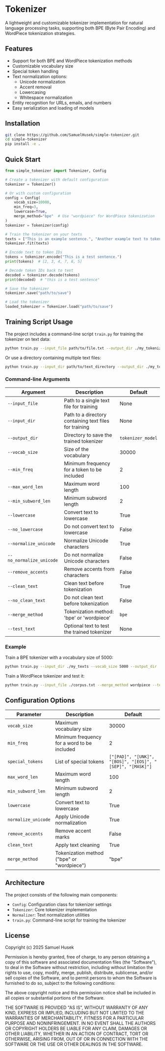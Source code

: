 # Tokenizer

A lightweight and customizable tokenizer implementation for natural language processing tasks, supporting both BPE (Byte Pair Encoding) and WordPiece tokenization strategies.

## Features

- Support for both BPE and WordPiece tokenization methods
- Customizable vocabulary size
- Special token handling
- Text normalization options:
  - Unicode normalization
  - Accent removal
  - Lowercasing
  - Whitespace normalization
- Entity recognition for URLs, emails, and numbers
- Easy serialization and loading of models

## Installation

```bash
git clone https://github.com/SamuelHusek/simple-tokenizer.git
cd simple-tokenizer
pip install -e .
```

## Quick Start

```python
from simple_tokenizer import Tokenizer, Config

# Create a tokenizer with default configuration
tokenizer = Tokenizer()

# Or with custom configuration
config = Config(
    vocab_size=10000,
    min_freq=3,
    lowercase=True,
    merge_method="bpe"  # Use "wordpiece" for WordPiece tokenization
)
tokenizer = Tokenizer(config)

# Train the tokenizer on your texts
texts = ["This is an example sentence.", "Another example text to tokenize."]
tokenizer.fit(texts)

# Encode text to token IDs
tokens = tokenizer.encode("This is a test sentence.")
print(tokens)  # [2, 3, 4, 7, 8, 5]

# Decode token IDs back to text
decoded = tokenizer.decode(tokens)
print(decoded)  # "this is a test sentence"

# Save the tokenizer
tokenizer.save("path/to/save")

# Load the tokenizer
loaded_tokenizer = Tokenizer.load("path/to/save")
```

## Training Script Usage

The project includes a command-line script `train.py` for training the tokenizer on text data:

```bash
python train.py --input_file path/to/file.txt --output_dir ./my_tokenizer
```

Or use a directory containing multiple text files:

```bash
python train.py --input_dir path/to/text_directory --output_dir ./my_tokenizer
```

### Command-line Arguments

| Argument | Description | Default |
|----------|-------------|---------|
| `--input_file` | Path to a single text file for training | None |
| `--input_dir` | Path to a directory containing text files for training | None |
| `--output_dir` | Directory to save the trained tokenizer | `tokenizer_model` |
| `--vocab_size` | Size of the vocabulary | 30000 |
| `--min_freq` | Minimum frequency for a token to be included | 2 |
| `--max_word_len` | Maximum word length | 100 |
| `--min_subword_len` | Minimum subword length | 2 |
| `--lowercase` | Convert text to lowercase | True |
| `--no_lowercase` | Do not convert text to lowercase | False |
| `--normalize_unicode` | Normalize Unicode characters | True |
| `--no_normalize_unicode` | Do not normalize Unicode characters | False |
| `--remove_accents` | Remove accents from characters | False |
| `--clean_text` | Clean text before tokenization | True |
| `--no_clean_text` | Do not clean text before tokenization | False |
| `--merge_method` | Tokenization method: 'bpe' or 'wordpiece' | `bpe` |
| `--test_text` | Optional text to test the trained tokenizer | None |

### Example

Train a BPE tokenizer with a vocabulary size of 5000:

```bash
python train.py --input_dir ./my_texts --vocab_size 5000 --output_dir ./my_tokenizer
```

Train a WordPiece tokenizer and test it:

```bash
python train.py --input_file ./corpus.txt --merge_method wordpiece --test_text "This is a test sentence"
```

## Configuration Options

| Parameter | Description | Default |
|-----------|-------------|---------|
| `vocab_size` | Maximum vocabulary size | 30000 |
| `min_freq` | Minimum frequency for a word to be included | 2 |
| `special_tokens` | List of special tokens | `["[PAD]", "[UNK]", "[BOS]", "[EOS]", "[SEP]", "[MASK]"]` |
| `max_word_len` | Maximum word length | 100 |
| `min_subword_len` | Minimum subword length | 2 |
| `lowercase` | Convert text to lowercase | True |
| `normalize_unicode` | Apply Unicode normalization | True |
| `remove_accents` | Remove accent marks | False |
| `clean_text` | Apply text cleaning | True |
| `merge_method` | Tokenization method ("bpe" or "wordpiece") | "bpe" |

## Architecture

The project consists of the following main components:

- `Config`: Configuration class for tokenizer settings
- `Tokenizer`: Core tokenizer implementation
- `Normalizer`: Text normalization utilities
- `train.py`: Command-line script for training the tokenizer

## License

Copyright (c) 2025 Samuel Husek

Permission is hereby granted, free of charge, to any person obtaining a copy
of this software and associated documentation files (the "Software"), to deal
in the Software without restriction, including without limitation the rights
to use, copy, modify, merge, publish, distribute, sublicense, and/or sell
copies of the Software, and to permit persons to whom the Software is
furnished to do so, subject to the following conditions:

The above copyright notice and this permission notice shall be included in all
copies or substantial portions of the Software.

THE SOFTWARE IS PROVIDED "AS IS", WITHOUT WARRANTY OF ANY KIND, EXPRESS OR
IMPLIED, INCLUDING BUT NOT LIMITED TO THE WARRANTIES OF MERCHANTABILITY,
FITNESS FOR A PARTICULAR PURPOSE AND NONINFRINGEMENT. IN NO EVENT SHALL THE
AUTHORS OR COPYRIGHT HOLDERS BE LIABLE FOR ANY CLAIM, DAMAGES OR OTHER
LIABILITY, WHETHER IN AN ACTION OF CONTRACT, TORT OR OTHERWISE, ARISING FROM,
OUT OF OR IN CONNECTION WITH THE SOFTWARE OR THE USE OR OTHER DEALINGS IN THE
SOFTWARE.
